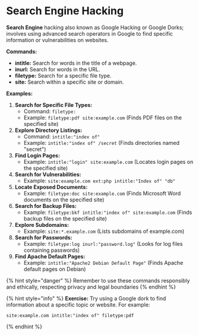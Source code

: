 # Search Engine Hacking

**Search Engine** hacking also known as Google Hacking or Google Dorks; involves using advanced search operators in Google to find specific information or vulnerabilities on websites.

**Commands:**

* **intitle:** Search for words in the title of a webpage.
* **inurl:** Search for words in the URL.
* **filetype:** Search for a specific file type.
* **site:** Search within a specific site or domain.

**Examples:**

1. **Search for Specific File Types:**
   * Command: `filetype:`
   * Example: `filetype:pdf site:example.com` (Finds PDF files on the specified site)
2. **Explore Directory Listings:**
   * Command: `intitle:"index of"`
   * Example: `intitle:"index of" /secret` (Finds directories named "secret")
3. **Find Login Pages:**
   * Example: `intitle:"login" site:example.com` (Locates login pages on the specified site)
4. **Search for Vulnerabilities:**
   * Example: `site:example.com ext:php intitle:"Index of" "db"`
5. **Locate Exposed Documents:**
   * Example: `filetype:doc site:example.com` (Finds Microsoft Word documents on the specified site)
6. **Search for Backup Files:**
   * Example: `filetype:bkf intitle:"index of" site:example.com` (Finds backup files on the specified site)
7. **Explore Subdomains:**
   * Example: `site:*.example.com` (Lists subdomains of example.com)
8. **Search for Passwords:**
   * Example: `filetype:log inurl:"password.log"` (Looks for log files containing passwords)
9. **Find Apache Default Pages:**
   * Example: `intitle:"Apache2 Debian Default Page"` (Finds Apache default pages on Debian)

{% hint style="danger" %}
Remember to use these commands responsibly and ethically, respecting privacy and legal boundaries
{% endhint %}

{% hint style="info" %}
**Exercise:** Try using a Google dork to find information about a specific topic or website. For example:

```vbnet
site:example.com intitle:"index of" filetype:pdf
```
{% endhint %}

